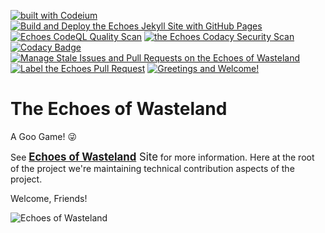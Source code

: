 [![built with Codeium](https://codeium.com/badges/main)](https://codeium.com)
[![Build and Deploy the Echoes Jekyll Site with GitHub Pages](https://github.com/Gervi-Hera-Vitr/the-echoes-of-wasteland/actions/workflows/jekyll-gh-pages.yml/badge.svg)](https://github.com/Gervi-Hera-Vitr/the-echoes-of-wasteland/actions/workflows/jekyll-gh-pages.yml)
<br>
[![Echoes CodeQL Quality Scan](https://github.com/Gervi-Hera-Vitr/the-echoes-of-wasteland/actions/workflows/codeql.yml/badge.svg)](https://github.com/Gervi-Hera-Vitr/the-echoes-of-wasteland/actions/workflows/codeql.yml)
[![the Echoes Codacy Security Scan](https://github.com/Gervi-Hera-Vitr/the-echoes-of-wasteland/actions/workflows/codacy.yml/badge.svg)](https://github.com/Gervi-Hera-Vitr/the-echoes-of-wasteland/actions/workflows/codacy.yml)
[![Codacy Badge](https://app.codacy.com/project/badge/Grade/1771a53b7ec64de1ac6e0f8e638124b7)](https://app.codacy.com/gh/Gervi-Hera-Vitr/the-echoes-of-wasteland/dashboard?utm_source=gh&utm_medium=referral&utm_content=&utm_campaign=Badge_grade)
<br>
[![Manage Stale Issues and Pull Requests on the Echoes of Wasteland](https://github.com/Gervi-Hera-Vitr/the-echoes-of-wasteland/actions/workflows/stale.yml/badge.svg)](https://github.com/Gervi-Hera-Vitr/the-echoes-of-wasteland/actions/workflows/stale.yml)
<br>
[![Label the Echoes Pull Request](https://github.com/Gervi-Hera-Vitr/the-echoes-of-wasteland/actions/workflows/label.yml/badge.svg)](https://github.com/Gervi-Hera-Vitr/the-echoes-of-wasteland/actions/workflows/label.yml)
[![Greetings and Welcome!](https://github.com/Gervi-Hera-Vitr/the-echoes-of-wasteland/actions/workflows/greetings.yml/badge.svg)](https://github.com/Gervi-Hera-Vitr/the-echoes-of-wasteland/actions/workflows/greetings.yml)

# The Echoes of Wasteland
A Goo Game! 😜

See <big>[**Echoes of Wasteland**](https://gervi-hera-vitr.github.io/the-echoes-of-wasteland/ "The Echoes of Wasteland") Site</big> for more information.
Here at the root of the project we're maintaining technical contribution aspects of the project. 

Welcome, Friends!

![Echoes of Wasteland](docs/rezs/images/TheEchoesOfTheWasteland.png "The Echoes of Wasteland")
